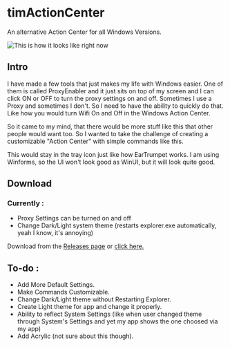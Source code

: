 
# timActionCenter
An alternative Action Center for all Windows Versions.

![This is how it looks like right now](https://i.imgur.com/mArR3Ix.png)

## Intro
I have made a few tools that just makes my life with Windows easier. One of them is called ProxyEnabler and it just sits on top of my screen and I can click ON or OFF to turn the proxy settings on and off. Sometimes I use a Proxy and sometimes I don't. So I need to have the ability to quickly do that. Like how you would turn Wifi On and Off in the Windows Action Center.

So it came to my mind, that there would be more stuff like this that other people would want too. So I wanted to take the challenge of creating a customizable "Action Center" with simple commands like this. 

This would stay in the tray icon just like how EarTrumpet works. I am using Winforms, so the UI won't look good as WinUI, but it will look quite good.

## Download
### Currently : 

 - Proxy Settings can be turned on and off
 - Change Dark/Light system theme (restarts explorer.exe automatically, yeah I know, it's annoying)

Download from the [Releases page](https://github.com/thisismalindu/timActionCenter/releases) or [click here.](https://github.com/thisismalindu/timActionCenter/releases/download/Alpha/timActionCenter-alpha.zip)
## To-do :
 - Add More Default Settings.
 - Make Commands Customizable.
 - Change Dark/Light theme without Restarting Explorer.
 - Create Light theme for app and change it properly.
 - Ability to reflect System Settings (like when user changed theme through System's Settings and yet my app shows the one choosed via my app)
 - Add Acrylic (not sure about this though).
